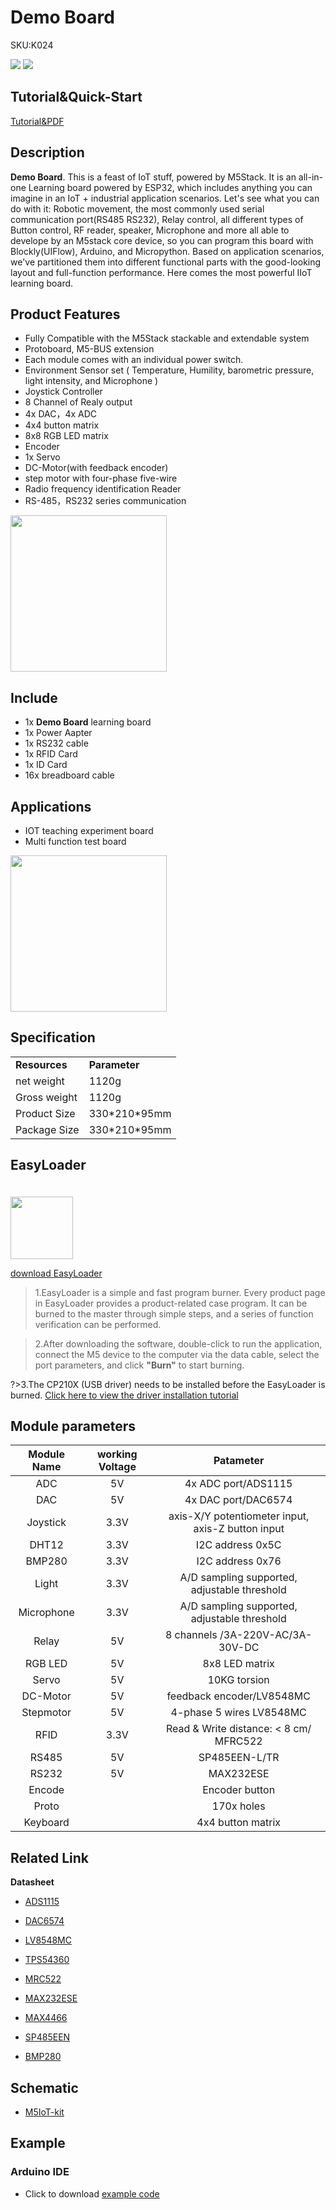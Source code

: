 # Demo Board

<el-tag effect="plain">SKU:K024</el-tag>

<div class="product_pic"><img src="https://m5stack.oss-cn-shenzhen.aliyuncs.com/image/m5-docs_homepage/app/app_DemoBoard_01.webp"> <img src="assets/img/product_pics/app/Demo-Board/Demo-Board_02.webp"></div>

## Tutorial&Quick-Start

<a href="https://m5stack.oss-cn-shenzhen.aliyuncs.com/resource/docs/Demo-Board_en.pdf"><el-tag effect="plain">Tutorial&PDF</el-tag></a>

## Description

**Demo Board**. This is a feast of IoT stuff, powered by M5Stack. It is an all-in-one Learning board powered by ESP32, which includes anything you can imagine in an IoT + industrial application scenarios. Let's see what you can do with it:  Robotic movement, the most commonly used serial communication port(RS485 RS232), Relay control, all different types of Button control, RF reader, speaker, Microphone and more all able to develope by an M5stack core device, so you can program this board with Blockly(UIFlow), Arduino, and Micropython.  Based on application scenarios, we've partitioned them into different functional parts with the good-looking layout and full-function performance.  Here comes the most powerful IIoT learning board.

## Product Features

- Fully Compatible with the M5Stack stackable and extendable system
- Protoboard, M5-BUS extension
- Each module comes with an individual power switch.
- Environment Sensor set ( Temperature, Humility,  barometric pressure, light intensity, and Microphone )
- Joystick Controller
- 8 Channel of Realy output
- 4x DAC，4x ADC
- 4x4 button matrix
- 8x8 RGB LED matrix
- Encoder
- 1x Servo
- DC-Motor(with feedback encoder)
- step motor with four-phase five-wire
- Radio frequency identification Reader
- RS-485，RS232 series communication


<img src="assets/img/product_pics/app/Demo-Board/Demo-Board_03.webp" width="250" height="250">

## Include

- 1x **Demo Board** learning board
- 1x Power Aapter
- 1x RS232 cable
- 1x RFID Card
- 1x ID Card
- 16x breadboard cable

## Applications

- IOT teaching experiment board
- Multi function test board

<img src="assets/img/product_pics/app/Demo-Board/Demo-Board_04.webp" width="250" height="250">

## Specification

<table>
   <tr style="font-weight:bold">
      <td>Resources</td>
      <td>Parameter</td>
   </tr>
   <tr>
      <td>net weight</td>
      <td>1120g</td>
   </tr>
   <tr>
      <td>Gross weight</td>
      <td>1120g</td>
   </tr>
   <tr>
      <td>Product Size</td>
      <td>330*210*95mm</td>
   </tr>
   <tr>
      <td>Package Size</td>
      <td>330*210*95mm</td>
   </tr>
 </table>

## EasyLoader

<img src="https://m5stack.oss-cn-shenzhen.aliyuncs.com/image/EasyLoader_logo.webp" width="100px" style="margin-top:20px">

<a href="https://m5stack.oss-cn-shenzhen.aliyuncs.com/EasyLoader/Application/Demo%20Board/EasyLoader_APP_Demo_Board.exe"><el-button type="primary">download EasyLoader</el-button></a>

>1.EasyLoader is a simple and fast program burner. Every product page in EasyLoader provides a product-related case program. It can be burned to the master through simple steps, and a series of function verification can be performed.

>2.After downloading the software, double-click to run the application, connect the M5 device to the computer via the data cable, select the port parameters, and click **"Burn"** to start burning.

?>3.The CP210X (USB driver) needs to be installed before the EasyLoader is burned. [Click here to view the driver installation tutorial](en/related_documents/M5Burner#install-usb-driver)

## Module parameters

| **Module Name** | **working Voltage**  |**Patameter** |
| :------: | :------: | :------: |
| ADC | 5V | 4x ADC port/ADS1115 |
| DAC | 5V | 4x DAC port/DAC6574 |
| Joystick | 3.3V | axis-X/Y  potentiometer input, axis-Z button input  |
| DHT12  | 3.3V | I2C address 0x5C |
| BMP280 | 3.3V | I2C address 0x76  |
| Light | 3.3V  | A/D sampling supported, adjustable threshold  |
| Microphone| 3.3V  | A/D sampling supported, adjustable threshold |
| Relay	| 5V  | 8 channels /3A-220V-AC/3A-30V-DC  |
| RGB LED| 5V  | 8x8 LED matrix  |
| Servo  | 5V  |  10KG torsion  |
| DC-Motor | 5V  |  feedback encoder/LV8548MC|
| Stepmotor | 5V | 4-phase 5 wires LV8548MC|
| RFID | 3.3V | Read & Write distance: < 8 cm/ MFRC522 |
| RS485	| 5V  | SP485EEN-L/TR |
| RS232| 5V  | MAX232ESE |
| Encode |  | Encoder button|
| Proto |  | 170x holes |
| Keyboard|   | 4x4 button matrix  |

## Related Link

**Datasheet**

- [ADS1115](https://m5stack.oss-cn-shenzhen.aliyuncs.com/resource/docs/datasheet/application/ads1115_en.pdf)

- [DAC6574](https://m5stack.oss-cn-shenzhen.aliyuncs.com/resource/docs/datasheet/application/dac6574_en.pdf)

- [LV8548MC](https://m5stack.oss-cn-shenzhen.aliyuncs.com/resource/docs/datasheet/application/LV8548MC_en.pdf)

- [TPS54360](https://m5stack.oss-cn-shenzhen.aliyuncs.com/resource/docs/datasheet/application/tps54360_en.pdf)

- [MRC522](https://m5stack.oss-cn-shenzhen.aliyuncs.com/resource/docs/datasheet/module/MFRC522_en.pdf)

- [MAX232ESE](https://m5stack.oss-cn-shenzhen.aliyuncs.com/resource/docs/datasheet/application/MAX232ESE_en.pdf)

- [MAX4466](https://m5stack.oss-cn-shenzhen.aliyuncs.com/resource/docs/datasheet/application/MAX4466_datasheet_en.pdf)

- [SP485EEN](https://m5stack.oss-cn-shenzhen.aliyuncs.com/resource/docs/datasheet/hat/SP485EEN_en.pdf)

- [BMP280](https://m5stack.oss-cn-shenzhen.aliyuncs.com/resource/docs/datasheet/hat/BMP280-DS001-11_en.pdf)

## Schematic

- [M5IoT-kit](https://github.com/m5stack/M5-Schematic/tree/master/Applications/M5IoT-kit)

## Example

### Arduino IDE

- Click to download [example code](https://github.com/m5stack/DEMO-BOARD)

<script>

   var purchase_link = 'https://m5stack.com/collections/m5-application/products/iot-learning-kit';

   var quickstart_link = 'https://m5stack.oss-cn-shenzhen.aliyuncs.com/resource/docs/Demo-Board_en.pdf';

   anchor_search(purchase_link,quickstart_link);
   scrollFunc();

</script>